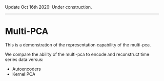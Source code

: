 Update Oct 16th 2020: Under construction.

---
# Multi-PCA

This is a demonstration of the representation capability of the multi-pca. 

We compare the ability of the multi-pca to encode and reconstruct time series data versus:

* Autoencoders
* Kernel PCA


